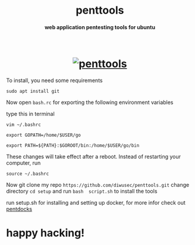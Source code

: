 <h1 align="center">penttools</h1>
<h4 align="center">web application pentesting tools for ubuntu</h4>

<h1 align="center">
  <br>
  <a href="https://github.com/diwusec/penttools"><img src="https://blog.eduonix.com/wp-content/uploads/2020/06/ethical-hacking-security.jpg" alt="penttools"></a>
  <br>
</h1>

To install, you need some requirements

```
sudo apt install git
```

Now open `bash.rc` for exporting the following environment variables
 
type this in terminal

`vim ~/.bashrc`
```
export GOPATH=/home/$USER/go
```
```
export PATH=${PATH}:$GOROOT/bin:/home/$USER/go/bin
```
These changes will take effect after a reboot. Instead of restarting your computer, run

`source ~/.bashrc`

Now git clone my repo `https://github.com/diwusec/penttools.git` change directory `cd setup` and run `bash  script.sh` to install the tools

<p>run setup.sh for installing and setting up docker, for more infor check out<a href="https://github.com/diwusec/pentdocks"> pentdocks</a></p>

# happy hacking!
